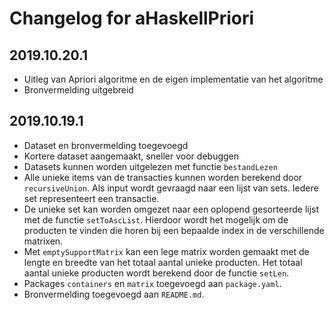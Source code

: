 # Changelog for aHaskellPriori

## 2019.10.20.1
- Uitleg van Apriori algoritme en de eigen implementatie van het algoritme
- Bronvermelding uitgebreid

## 2019.10.19.1
- Dataset en bronvermelding toegevoegd
- Kortere dataset aangemaakt, sneller voor debuggen
- Datasets kunnen worden uitgelezen met functie `bestandLezen`
- Alle unieke items van de transacties kunnen worden berekend door `recursiveUnion`.
Als input wordt gevraagd naar een lijst van sets. Iedere set representeert een transactie.
- De unieke set kan worden omgezet naar een oplopend gesorteerde lijst met de functie `setToAscList`.
Hierdoor wordt het mogelijk om de producten te vinden die horen bij een bepaalde index in de
verschillende matrixen.
- Met `emptySupportMatrix` kan een lege matrix worden gemaakt met de lengte en breedte van het totaal
aantal unieke producten. Het totaal aantal unieke producten wordt berekend door de functie `setLen`.
- Packages `containers` en `matrix` toegevoegd aan `package.yaml`.
- Bronvermelding toegevoegd aan `README.md`.